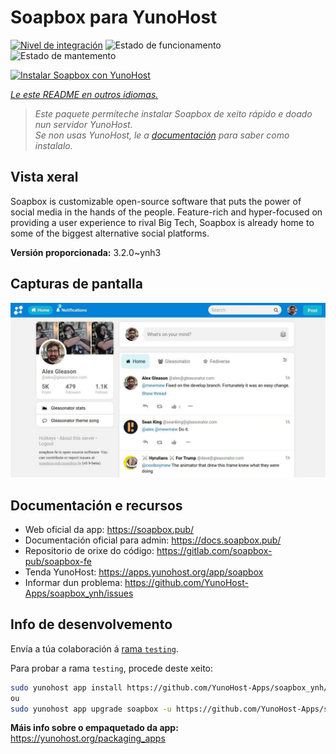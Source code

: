 <!--
NOTA: Este README foi creado automáticamente por <https://github.com/YunoHost/apps/tree/master/tools/readme_generator>
NON debe editarse manualmente.
-->

# Soapbox para YunoHost

[![Nivel de integración](https://dash.yunohost.org/integration/soapbox.svg)](https://ci-apps.yunohost.org/ci/apps/soapbox/) ![Estado de funcionamento](https://ci-apps.yunohost.org/ci/badges/soapbox.status.svg) ![Estado de mantemento](https://ci-apps.yunohost.org/ci/badges/soapbox.maintain.svg)

[![Instalar Soapbox con YunoHost](https://install-app.yunohost.org/install-with-yunohost.svg)](https://install-app.yunohost.org/?app=soapbox)

*[Le este README en outros idiomas.](./ALL_README.md)*

> *Este paquete permíteche instalar Soapbox de xeito rápido e doado nun servidor YunoHost.*  
> *Se non usas YunoHost, le a [documentación](https://yunohost.org/install) para saber como instalalo.*

## Vista xeral

Soapbox is customizable open-source software that puts the power of social media in the hands of the people.
Feature-rich and hyper-focused on providing a user experience to rival Big Tech, Soapbox is already home to some of the biggest alternative social platforms.


**Versión proporcionada:** 3.2.0~ynh3

## Capturas de pantalla

![Captura de pantalla de Soapbox](./doc/screenshots/screenshot.jpg)

## Documentación e recursos

- Web oficial da app: <https://soapbox.pub/>
- Documentación oficial para admin: <https://docs.soapbox.pub/>
- Repositorio de orixe do código: <https://gitlab.com/soapbox-pub/soapbox-fe>
- Tenda YunoHost: <https://apps.yunohost.org/app/soapbox>
- Informar dun problema: <https://github.com/YunoHost-Apps/soapbox_ynh/issues>

## Info de desenvolvemento

Envía a túa colaboración á [rama `testing`](https://github.com/YunoHost-Apps/soapbox_ynh/tree/testing).

Para probar a rama `testing`, procede deste xeito:

```bash
sudo yunohost app install https://github.com/YunoHost-Apps/soapbox_ynh/tree/testing --debug
ou
sudo yunohost app upgrade soapbox -u https://github.com/YunoHost-Apps/soapbox_ynh/tree/testing --debug
```

**Máis info sobre o empaquetado da app:** <https://yunohost.org/packaging_apps>
